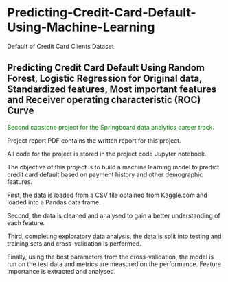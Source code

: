 # Predicting-Credit-Card-Default-Using-Machine-Learning
Default of Credit Card Clients Dataset
## Predicting Credit Card Default Using Random Forest, Logistic Regression for Original data, Standardized features, Most important features and Receiver operating characteristic (ROC) Curve
<font color=green>Second capstone project for the Springboard data analytics career track.</font>

Project report PDF contains the written report for this project.

All code for the project is stored in the project code Jupyter notebook.

The objective of this project is to build a machine learning model to predict credit card default based on payment history and other demographic features.

First, the data is loaded from a CSV file obtained from Kaggle.com and loaded into a Pandas data frame.

Second, the data is cleaned and analysed to gain a better understanding of each feature.

Third, completing exploratory data analysis, the data is split into testing and training sets and cross-validation is performed.

Finally, using the best parameters from the cross-validation, the model is run on the test data and metrics are measured on the performance. Feature importance is extracted and analysed.
